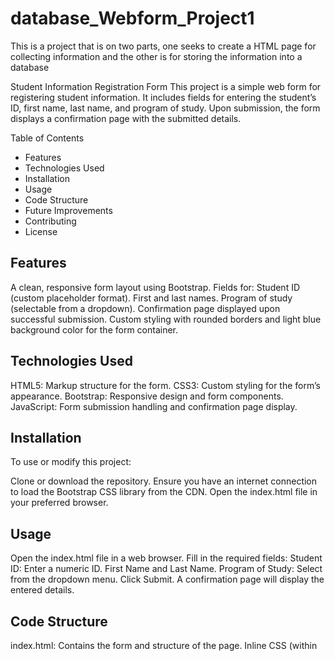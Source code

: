 # database_Webform_Project1
This is a project that is on two parts, one seeks to create a HTML page for collecting information and the other is for storing the information into a database

Student Information Registration Form
This project is a simple web form for registering student information. It includes fields for entering the student’s ID, first name, last name, and program of study. Upon submission, the form displays a confirmation page with the submitted details.

Table of Contents

*   Features
*   Technologies Used
*   Installation
*   Usage
*   Code Structure
*   Future Improvements
*   Contributing
*   License

Features
-------------------------------------------
A clean, responsive form layout using Bootstrap.
Fields for:
Student ID (custom placeholder format).
First and last names.
Program of study (selectable from a dropdown).
Confirmation page displayed upon successful submission.
Custom styling with rounded borders and light blue background color for the form container.

Technologies Used
-------------------------------------------
HTML5: Markup structure for the form.
CSS3: Custom styling for the form’s appearance.
Bootstrap: Responsive design and form components.
JavaScript: Form submission handling and confirmation page display.

Installation
-------------------------------------------
To use or modify this project:

Clone or download the repository.
Ensure you have an internet connection to load the Bootstrap CSS library from the CDN.
Open the index.html file in your preferred browser.

Usage
-------------------------------------------
Open the index.html file in a web browser.
Fill in the required fields:
Student ID: Enter a numeric ID.
First Name and Last Name.
Program of Study: Select from the dropdown menu.
Click Submit.
A confirmation page will display the entered details.

Code Structure
-------------------------------------------
index.html: Contains the form and structure of the page.
Inline CSS (within <style> tags): Defines custom styles for the form, including border color and background color.
JavaScript (within <script> tags): Adds form submission handling to prevent default behavior and display a confirmation page.

Future Improvements
-------------------------------------------
Some ideas to expand and enhance the project:

Add validation for the Student ID format to ensure it matches the required pattern.
Store the submitted data in a database or a local storage option.
Use a backend server (like Node.js) to handle form submissions and dynamically serve a confirmation page.
Add error handling to guide users if fields are incomplete.
Contributing
Contributions are welcome! Please fork the repository and create a pull request if you'd like to suggest improvements.

License
-------------------------------------------
This project is open source and available under the MIT License.

